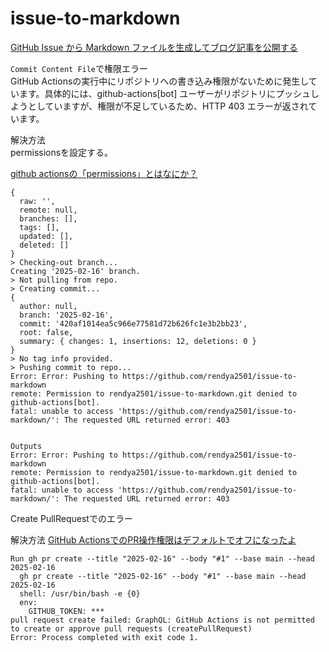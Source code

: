 # issue-to-markdown

[GitHub Issue から Markdown ファイルを生成してブログ記事を公開する](https://ikuma-t.com/blog/publish-blog-from-github-issue/)  

`Commit Content File`で権限エラー  
GitHub Actionsの実行中にリポジトリへの書き込み権限がないために発生しています。具体的には、github-actions[bot] ユーザーがリポジトリにプッシュしようとしていますが、権限が不足しているため、HTTP 403 エラーが返されています。  

解決方法  
permissionsを設定する。  

[github actionsの「permissions」とはなにか？](https://zenn.dev/not75743/scraps/926f2693809744)

``` log
{
  raw: '',
  remote: null,
  branches: [],
  tags: [],
  updated: [],
  deleted: []
}
> Checking-out branch...
Creating '2025-02-16' branch.
> Not pulling from repo.
> Creating commit...
{
  author: null,
  branch: '2025-02-16',
  commit: '420af1014ea5c966e77581d72b626fc1e3b2bb23',
  root: false,
  summary: { changes: 1, insertions: 12, deletions: 0 }
}
> No tag info provided.
> Pushing commit to repo...
Error: Error: Pushing to https://github.com/rendya2501/issue-to-markdown
remote: Permission to rendya2501/issue-to-markdown.git denied to github-actions[bot].
fatal: unable to access 'https://github.com/rendya2501/issue-to-markdown/': The requested URL returned error: 403


Outputs
Error: Error: Pushing to https://github.com/rendya2501/issue-to-markdown
remote: Permission to rendya2501/issue-to-markdown.git denied to github-actions[bot].
fatal: unable to access 'https://github.com/rendya2501/issue-to-markdown/': The requested URL returned error: 403
```

Create PullRequestでのエラー

解決方法
[GitHub ActionsでのPR操作権限はデフォルトでオフになったよ](https://zenn.dev/kenghaya/articles/d7f766e5db6437)

``` log
Run gh pr create --title "2025-02-16" --body "#1" --base main --head 2025-02-16
  gh pr create --title "2025-02-16" --body "#1" --base main --head 2025-02-16
  shell: /usr/bin/bash -e {0}
  env:
    GITHUB_TOKEN: ***
pull request create failed: GraphQL: GitHub Actions is not permitted to create or approve pull requests (createPullRequest)
Error: Process completed with exit code 1.
```
